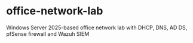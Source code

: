# office-network-lab
Windows Server 2025-based office network lab with DHCP, DNS, AD DS, pfSense firewall and Wazuh SIEM
